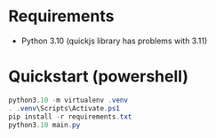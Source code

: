 # Requirements
 - Python 3.10 (quickjs library has problems with 3.11)

# Quickstart (powershell)
```powershell
python3.10 -m virtualenv .venv
. .venv\Scripts\Activate.ps1
pip install -r requirements.txt
python3.10 main.py
```
